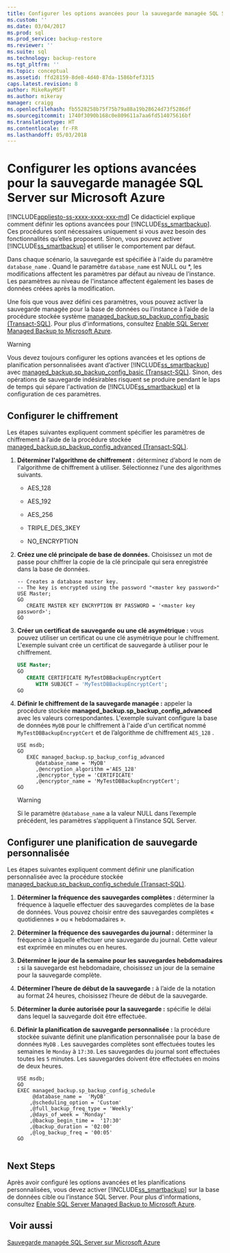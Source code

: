 ```yaml
---
title: Configurer les options avancées pour la sauvegarde managée SQL Server sur Microsoft Azure | Microsoft Docs
ms.custom: ''
ms.date: 03/04/2017
ms.prod: sql
ms.prod_service: backup-restore
ms.reviewer: ''
ms.suite: sql
ms.technology: backup-restore
ms.tgt_pltfrm: ''
ms.topic: conceptual
ms.assetid: ffd28159-8de8-4d40-87da-1586bfef3315
caps.latest.revision: 8
author: MikeRayMSFT
ms.author: mikeray
manager: craigg
ms.openlocfilehash: fb5528258b75f75b79a88a19b28624d73f5286df
ms.sourcegitcommit: 1740f3090b168c0e809611a7aa6fd514075616bf
ms.translationtype: HT
ms.contentlocale: fr-FR
ms.lasthandoff: 05/03/2018
---
```

# <a name="configure-advanced-options-for-sql-server-managed-backup-to-microsoft-azure"></a>Configurer les options avancées pour la sauvegarde managée SQL Server sur Microsoft Azure
[!INCLUDE[appliesto-ss-xxxx-xxxx-xxx-md](../../includes/appliesto-ss-xxxx-xxxx-xxx-md.md)]
  Ce didacticiel explique comment définir les options avancées pour [!INCLUDE[ss_smartbackup](../../includes/ss-smartbackup-md.md)]. Ces procédures sont nécessaires uniquement si vous avez besoin des fonctionnalités qu’elles proposent. Sinon, vous pouvez activer [!INCLUDE[ss_smartbackup](../../includes/ss-smartbackup-md.md)] et utiliser le comportement par défaut.  
  
 Dans chaque scénario, la sauvegarde est spécifiée à l'aide du paramètre `database_name` . Quand le paramètre `database_name` est NULL ou *, les modifications affectent les paramètres par défaut au niveau de l’instance. Les paramètres au niveau de l'instance affectent également les bases de données créées après la modification.  
  
 Une fois que vous avez défini ces paramètres, vous pouvez activer la sauvegarde managée pour la base de données ou l’instance à l’aide de la procédure stockée système [managed_backup.sp_backup_config_basic (Transact-SQL)](../../relational-databases/system-stored-procedures/managed-backup-sp-backup-config-basic-transact-sql.md). Pour plus d'informations, consultez [Enable SQL Server Managed Backup to Microsoft Azure](../../relational-databases/backup-restore/enable-sql-server-managed-backup-to-microsoft-azure.md).  
  
> [!WARNING]  
>  Vous devez toujours configurer les options avancées et les options de planification personnalisées avant d’activer [!INCLUDE[ss_smartbackup](../../includes/ss-smartbackup-md.md)] avec [managed_backup.sp_backup_config_basic (Transact-SQL)](../../relational-databases/system-stored-procedures/managed-backup-sp-backup-config-basic-transact-sql.md). Sinon, des opérations de sauvegarde indésirables risquent se produire pendant le laps de temps qui sépare l'activation de [!INCLUDE[ss_smartbackup](../../includes/ss-smartbackup-md.md)] et la configuration de ces paramètres.  
  
## <a name="configure-encryption"></a>Configurer le chiffrement  
 Les étapes suivantes expliquent comment spécifier les paramètres de chiffrement à l’aide de la procédure stockée [managed_backup.sp_backup_config_advanced &#40;Transact-SQL&#41;](../../relational-databases/system-stored-procedures/managed-backup-sp-backup-config-advanced-transact-sql.md).  
  
1.  **Déterminer l'algorithme de chiffrement :** déterminez d’abord le nom de l'algorithme de chiffrement à utiliser. Sélectionnez l'une des algorithmes suivants.  
  
    -   AES_128  
  
    -   AES_192  
  
    -   AES_256  
  
    -   TRIPLE_DES_3KEY  
  
    -   NO_ENCRYPTION  
  
2.  **Créez une clé principale de base de données.** Choisissez un mot de passe pour chiffrer la copie de la clé principale qui sera enregistrée dans la base de données.  
  
    ```  
    -- Creates a database master key.  
    -- The key is encrypted using the password "<master key password>"  
    USE Master;  
    GO  
       CREATE MASTER KEY ENCRYPTION BY PASSWORD = '<master key password>';  
    GO  
    ```  
  
3.  **Créer un certificat de sauvegarde ou une clé asymétrique :** vous pouvez utiliser un certificat ou une clé asymétrique pour le chiffrement. L'exemple suivant crée un certificat de sauvegarde à utiliser pour le chiffrement.  
  
    ```sql  
    USE Master;  
    GO  
       CREATE CERTIFICATE MyTestDBBackupEncryptCert  
          WITH SUBJECT = 'MyTestDBBackupEncryptCert';  
    GO  
    ```  
  
4.  **Définir le chiffrement de la sauvegarde managée :** appeler la procédure stockée **managed_backup.sp_backup_config_advanced** avec les valeurs correspondantes. L'exemple suivant configure la base de données `MyDB` pour le chiffrement à l'aide d'un certificat nommé `MyTestDBBackupEncryptCert` et de l’algorithme de chiffrement `AES_128` .  
  
    ```  
    USE msdb;  
    GO  
       EXEC managed_backup.sp_backup_config_advanced  
          @database_name = 'MyDB'                
          ,@encryption_algorithm ='AES_128'  
          ,@encryptor_type = 'CERTIFICATE'  
          ,@encryptor_name = 'MyTestDBBackupEncryptCert';  
    GO  
    ```  
  
    > [!WARNING]  
    >  Si le paramètre `@database_name` a la valeur NULL dans l’exemple précédent, les paramètres s’appliquent à l’instance SQL Server.  
  
## <a name="configure-a-custom-backup-schedule"></a>Configurer une planification de sauvegarde personnalisée  
 Les étapes suivantes expliquent comment définir une planification personnalisée avec la procédure stockée [managed_backup.sp_backup_config_schedule &#40;Transact-SQL&#41;](../../relational-databases/system-stored-procedures/managed-backup-sp-backup-config-schedule-transact-sql.md).  
  
1.  **Déterminer la fréquence des sauvegardes complètes :** déterminer la fréquence à laquelle effectuer des sauvegardes complètes de la base de données. Vous pouvez choisir entre des sauvegardes complètes « quotidiennes » ou « hebdomadaires ».  
  
2.  **Déterminer la fréquence des sauvegardes du journal :** déterminer la fréquence à laquelle effectuer une sauvegarde du journal. Cette valeur est exprimée en minutes ou en heures.  
  
3.  **Déterminer le jour de la semaine pour les sauvegardes hebdomadaires :** si la sauvegarde est hebdomadaire, choisissez un jour de la semaine pour la sauvegarde complète.  
  
4.  **Déterminer l’heure de début de la sauvegarde :** à l’aide de la notation au format 24 heures, choisissez l’heure de début de la sauvegarde.  
  
5.  **Déterminer la durée autorisée pour la sauvegarde :** spécifie le délai dans lequel la sauvegarde doit être effectuée.  
  
6.  **Définir la planification de sauvegarde personnalisée :** la procédure stockée suivante définit une planification personnalisée pour la base de données `MyDB` . Les sauvegardes complètes sont effectuées toutes les semaines le `Monday` à `17:30`. Les sauvegardes du journal sont effectuées toutes les `5` minutes. Les sauvegardes doivent être effectuées en moins de deux heures.  
  
    ```  
    USE msdb;  
    GO  
    EXEC managed_backup.sp_backup_config_schedule   
         @database_name =  'MyDB'  
        ,@scheduling_option = 'Custom'  
        ,@full_backup_freq_type = 'Weekly'  
        ,@days_of_week = 'Monday'  
        ,@backup_begin_time =  '17:30'  
        ,@backup_duration = '02:00'  
        ,@log_backup_freq = '00:05'  
    GO  
  
    ```  
  
## <a name="next-steps"></a>Next Steps  
 Après avoir configuré les options avancées et les planifications personnalisées, vous devez activer [!INCLUDE[ss_smartbackup](../../includes/ss-smartbackup-md.md)] sur la base de données cible ou l’instance SQL Server. Pour plus d'informations, consultez [Enable SQL Server Managed Backup to Microsoft Azure](../../relational-databases/backup-restore/enable-sql-server-managed-backup-to-microsoft-azure.md).  
  
## <a name="see-also"></a> Voir aussi  
 [Sauvegarde managée SQL Server sur Microsoft Azure](../../relational-databases/backup-restore/sql-server-managed-backup-to-microsoft-azure.md)  
  
  
